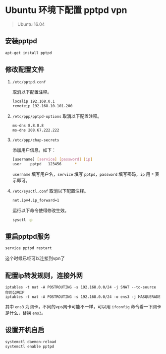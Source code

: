 # Ubuntu 环境下配置 pptpd vpn
> Ubuntu 16.04

## 安装pptpd

```sh
apt-get install pptpd
```

## 修改配置文件
1. `/etc/pptpd.conf`

    取消以下配置注释。
    ```sh
    localip 192.168.0.1
    remoteip 192.168.10.101-200
    ```

2. `/etc/ppp/pptpd-options`
    取消以下配置注释。
    ```sh
    ms-dns 8.8.8.8
    ms-dns 208.67.222.222
    ```

3. `/etc/ppp/chap-secrets`

    添加用户信息，如下：
    ```sh
    [username] [service] [password] [ip]
    user    pptpd   123456      *
    ```

    `username` 填写用户名，`service` 填写 `pptpd`，`password` 填写密码，`ip` 用 `*` 表示即可。

4. `/etc/sysctl.conf`
    取消以下配置注释。
    ```sh
    net.ipv4.ip_forward=1
    ```

    运行以下命令使得修改生效。
    ```sh
    sysctl -p
    ```

## 重启pptpd服务

```sh
service pptpd restart
```

这个时候已经可以连接到vpn了


## 配置ip转发规则，连接外网
    iptables -t nat -A POSTROUTING -s 192.168.0.0/24 -j SNAT --to-source 你的公网IP
    iptables -t nat -A POSTROUTING -s 192.168.0.0/24 -o ens3 -j MASQUERADE

其中 `ens3` 为网卡，不同的vps网卡可能不一样，可以用 `ifconfig` 命令看一下网卡是什么，替换 `ens3`。

## 设置开机自启
```sh
systemctl daemon-reload
systemctl enable pptpd
```
